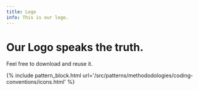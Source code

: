 ```yaml
---
title: Logo
info: This is our logo.
---
```

# Our Logo speaks the truth.
Feel free to download and reuse it.

{% include pattern_block.html url='/src/patterns/methododologies/coding-conventions/icons.html' %}
